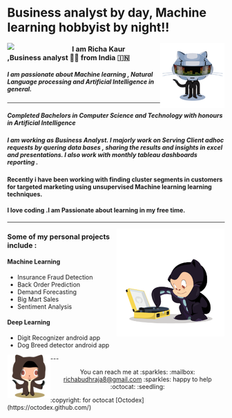 # Business analyst by day, Machine learning hobbyist by night!!

<img align="left" width="150" src="https://github.com/richakbee/richakbee/blob/main/static/img/yogocat.gif">

<img align="right" width="150" src="https://github.com/richakbee/richakbee/blob/main/static/img/daftpunktocat-thomas.gif">

### I am Richa Kaur ,Business analyst :woman_technologist: from India :india:


##### I am passionate about Machine learning , Natural Language processing and Artificial Intelligence in general. 
  
---
##### Completed Bachelors in Computer Science and Technology with honours in Artificial Intelligence 
##### I am working as Business Analyst. I majorly work on Serving Client adhoc requests by quering data bases , sharing the results and insights in excel and presentations. I also work with monthly tableau dashboards reporting .
#### Recently i have been working with finding cluster segments in customers for targeted marketing using unsupervised Machine learning learning techniques.

#### I love coding .I am  Passionate about learning  in my free time.
---
<img align="right" width="250" src="https://github.com/richakbee/richakbee/blob/main/static/img/vinyltocat.png">

### Some of my personal projects include :

#### Machine Learning 

* Insurance Fraud Detection
* Back Order Prediction
* Demand Forecasting
* Big Mart Sales
* Sentiment Analysis 
 

#### Deep Learning 

* Digit Recognizer android app
* Dog Breed detector android app

 
<img align="left" width="100" src="https://github.com/richakbee/richakbee/blob/main/static/img/octobiwan.jpg">
---
<p align="center">
  You can reach me at :sparkles: :mailbox: <a href="mailto:richabudhraja8@gmail.com">richabudhraja8@gmail.com</a> :sparkles: happy to help :octocat: :seedling:
</p>
<p>
:copyright: for octocat [Octodex](https://octodex.github.com/)
</p>
